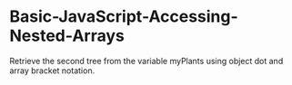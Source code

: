 # Basic-JavaScript-Accessing-Nested-Arrays
Retrieve the second tree from the variable myPlants using object dot and array bracket notation.
